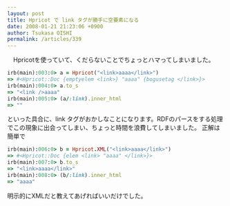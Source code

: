 ```yaml
---
layout: post
title: Hpricot で link タグが勝手に空要素になる
date: 2008-01-21 21:23:06 +0900
author: Tsukasa OISHI
permalink: /articles/339
---
```


　Hpricotを使っていて、くだらないことでちょっとハマってしまいました。

```ruby
irb(main):003:0> a = Hpricot("<link>aaaa</link>")
=> #<Hpricot::Doc {emptyelem <link>} "aaaa" {bogusetag </link>}>
irb(main):004:0> a.to_s
=> "<link />aaaa"
irb(main):005:0> (a/:link).inner_html
=> ""
```

といった具合に、link タグがおかしなことになります。RDFのパースをする処理でこの現象に出会ってしまい、ちょっと時間を浪費してしまいました。
正解は簡単で

```ruby
irb(main):006:0> b = Hpricot.XML("<link>aaaa</link>")
=> #<Hpricot::Doc {elem <link> "aaaa" </link>}>
irb(main):007:0> b.to_s
=> "<link>aaaa</link>"
irb(main):008:0> (b/:link).inner_html
=> "aaaa"
```

明示的にXMLだと教えてあげればいいだけでした。

